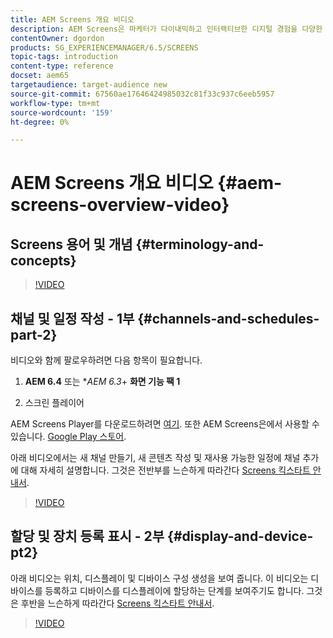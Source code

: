 ```yaml
---
title: AEM Screens 개요 비디오
description: AEM Screens은 마케터가 다이내믹하고 인터랙티브한 디지털 경험을 다양한 유형의 화면에 게시할 수 있도록 하는 디지털 서명 솔루션입니다.
contentOwner: dgordon
products: SG_EXPERIENCEMANAGER/6.5/SCREENS
topic-tags: introduction
content-type: reference
docset: aem65
targetaudience: target-audience new
source-git-commit: 67560ae17646424985032c81f33c937c6eeb5957
workflow-type: tm+mt
source-wordcount: '159'
ht-degree: 0%

---
```



# AEM Screens 개요 비디오 {#aem-screens-overview-video}

## Screens 용어 및 개념 {#terminology-and-concepts}

>[!VIDEO](https://video.tv.adobe.com/v/21353?quality=9)


## 채널 및 일정 작성 - 1부 {#channels-and-schedules-part-2}

비디오와 함께 팔로우하려면 다음 항목이 필요합니다.

1. **AEM 6.4** 또는 **AEM 6.3*+ **화면 기능 팩 1**

1. 스크린 플레이어

AEM Screens Player를 다운로드하려면 [여기](https://download.macromedia.com/screens/). 또한 AEM Screens은에서 사용할 수 있습니다. [Google Play 스토어](https://play.google.com/store/apps/details?id=com.adobe.aem.screens.player&amp;hl=en). <!-- LINK IS 404 WITH NO SUITABLE REPLACEMENT See [Installing and Configuring Screens](https://helpx.adobe.com/experience-manager/6-4/help/sites-deploying/configuring-screens-introduction.html) for more details. -->

아래 비디오에서는 새 채널 만들기, 새 콘텐츠 작성 및 재사용 가능한 일정에 채널 추가에 대해 자세히 설명합니다. 그것은 전반부를 느슨하게 따라간다 [Screens 킥스타트 안내서](kickstart-for-aem-screens.md).

>[!VIDEO](https://video.tv.adobe.com/v/21387?quality=9)

## 할당 및 장치 등록 표시 - 2부 {#display-and-device-pt2}

아래 비디오는 위치, 디스플레이 및 디바이스 구성 생성을 보여 줍니다. 이 비디오는 디바이스를 등록하고 디바이스를 디스플레이에 할당하는 단계를 보여주기도 합니다. 그것은 후반을 느슨하게 따라간다 [Screens 킥스타트 안내서](kickstart-for-aem-screens.md).

>[!VIDEO](https://video.tv.adobe.com/v/21411?quality=9)

